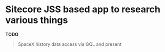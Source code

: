 # Sitecore JSS based app to research various things

**TODO**
> SpaceX history data access via GQL and present 